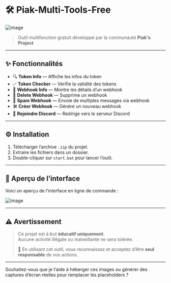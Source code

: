 # 🛠️ Piak-Multi-Tools-Free

![image](https://github.com/user-attachments/assets/ade8288f-939e-46ee-9535-ce47cb3b612a)

> Outil multifonction gratuit développé par la communauté **Piak's Project**

---

## ✨ Fonctionnalités


- 🔍 **Token Info** — Affiche les infos du token
- ✅ **Token Checker** — Vérifie la validité des tokens
- 👤 **Webhook Info** — Montre les détails d’un webhook
- 🧹 **Delete Webhook** — Supprime un webhook
- 📢 **Spam Webhook** — Envoie de multiples messages via webhook
- 🛠 **Créer Webhook** — Génère un nouveau webhook
- 💬 **Rejoindre Discord** — Redirige vers le serveur Discord

---

## ⚙️ Installation

1. Télécharger l’archive `.zip` du projet.
2. Extraire les fichiers dans un dossier.
3. Double-cliquer sur `start.bat` pour lancer l’outil.

---

## 📸 Aperçu de l’interface

Voici un aperçu de l’interface en ligne de commande :

![image](https://github.com/user-attachments/assets/594c7185-9f91-4add-ad97-be4affdbf7a9)


---

## ⚠️ Avertissement


> Ce projet est à but **éducatif uniquement**.  
> Aucune activité illégale ou malveillante ne sera tolérée.  
>  
> 🧠 En utilisant cet outil, vous reconnaissez et acceptez d’être **seul responsable** de vos actions.

---

Souhaitez-vous que je t’aide à héberger ces images ou générer des captures d’écran réelles pour remplacer les placeholders ?
